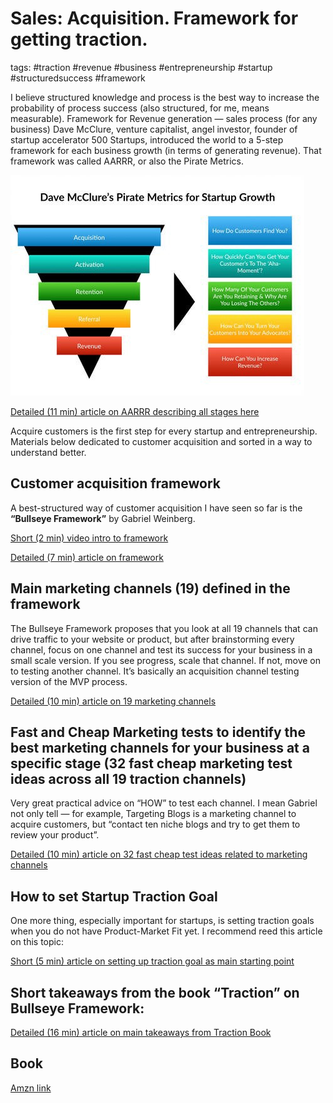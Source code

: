 # Sales: Acquisition. Framework for getting traction.

tags: #traction #revenue #business #entrepreneurship #startup #structuredsuccess #framework

I believe structured knowledge and process is the best way to increase the probability of process success (also structured, for me, means measurable).
Framework for Revenue generation — sales process (for any business)
Dave McClure, venture capitalist, angel investor, founder of startup accelerator 500 Startups, introduced the world to a 5-step framework for each business growth (in terms of generating revenue). That framework was called AARRR, or also the Pirate Metrics.

![AARRR Framework](images/aarrr.jpg)

[Detailed (11 min) article on AARRR describing all stages here](https://medium.com/@ms.mbalke/aarrr-framework-metrics-that-let-your-startup-sound-like-a-pirate-ship-e91d4082994b)

Acquire customers is the first step for every startup and entrepreneurship.
Materials below dedicated to customer acquisition and sorted in a way to understand better.

## Customer acquisition framework

A best-structured way of customer acquisition I have seen so far is the **“Bullseye Framework”** by Gabriel Weinberg.

[Short (2 min) video intro to framework](https://youtu.be/O3cnNkwdv6E)

[Detailed (7 min) article on framework](https://medium.com/@yegg/the-bullseye-framework-for-getting-traction-ef49d05bfd7e)


## Main marketing channels (19) defined in the framework

The Bullseye Framework proposes that you look at all 19 channels that can drive traffic to your website or product, but after brainstorming every channel, focus on one channel and test its success for your business in a small scale version. If you see progress, scale that channel. If not, move on to testing another channel. It’s basically an acquisition channel testing version of the MVP process.

[Detailed (10 min) article on 19 marketing channels](https://medium.com/@yegg/the-19-channels-you-can-use-to-get-traction-93c762d19339)


## Fast and Cheap Marketing tests to identify the best marketing channels for your business at a specific stage (32 fast cheap marketing test ideas across all 19 traction channels)

Very great practical advice on “HOW” to test each channel. I mean Gabriel not only tell — for example, Targeting Blogs is a marketing channel to acquire customers, but “contact ten niche blogs and try to get them to review your product”.

[Detailed (10 min) article on 32 fast cheap test ideas related to marketing channels](https://medium.com/@yegg/32-fast-cheap-marketing-test-ideas-across-all-19-traction-channels-24e227c3a8e3)


## How to set Startup Traction Goal

One more thing, especially important for startups, is setting traction goals when you do not have Product-Market Fit yet. I recommend reed this article on this topic:

[Short (5 min) article on setting up traction goal as main starting point](https://www.onstartups.com/startup-traction-starts-with-the-right-goal.-how-to-get-it-right)


## Short takeaways from the book “Traction” on Bullseye Framework:

[Detailed (16 min) article on main takeaways from Traction Book](https://medium.com/@yegg/78-takeaways-from-traction-book-1b44d2a03dda)


## Book

[Amzn link](https://www.amazon.com/gp/product/1591848369/ref=as_li_tl?ie=UTF8&camp=1789&creative=9325&creativeASIN=1591848369&linkCode=as2&tag=tracbook-20&linkId=394861f8a2a9a9d2f773b2182f09e4fe)
